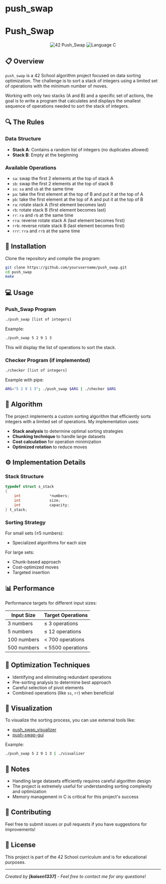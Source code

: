 # push_swap
# Push_Swap

<p align="center">
  <img src="https://img.shields.io/badge/42-Push_Swap-darkgreen" alt="42 Push_Swap"/>
  <img src="https://img.shields.io/badge/Language-C-blue" alt="Language C"/>
</p>

## 📋 Overview

`push_swap` is a 42 School algorithm project focused on data sorting optimization. The challenge is to sort a stack of integers using a limited set of operations with the minimum number of moves.

Working with only two stacks (A and B) and a specific set of actions, the goal is to write a program that calculates and displays the smallest sequence of operations needed to sort the stack of integers.

## 🔍 The Rules

### Data Structure

- **Stack A**: Contains a random list of integers (no duplicates allowed)
- **Stack B**: Empty at the beginning

### Available Operations

- `sa`: swap the first 2 elements at the top of stack A
- `sb`: swap the first 2 elements at the top of stack B
- `ss`: `sa` and `sb` at the same time
- `pa`: take the first element at the top of B and put it at the top of A
- `pb`: take the first element at the top of A and put it at the top of B
- `ra`: rotate stack A (first element becomes last)
- `rb`: rotate stack B (first element becomes last)
- `rr`: `ra` and `rb` at the same time
- `rra`: reverse rotate stack A (last element becomes first)
- `rrb`: reverse rotate stack B (last element becomes first)
- `rrr`: `rra` and `rrb` at the same time

## 🚀 Installation

Clone the repository and compile the program:

```bash
git clone https://github.com/yourusername/push_swap.git
cd push_swap
make
```

## 💻 Usage

### Push_Swap Program

```bash
./push_swap [list of integers]
```

Example:
```bash
./push_swap 5 2 9 1 3
```

This will display the list of operations to sort the stack.

### Checker Program (if implemented)

```bash
./checker [list of integers]
```

Example with pipe:
```bash
ARG="5 2 9 1 3"; ./push_swap $ARG | ./checker $ARG
```

## 🧠 Algorithm

The project implements a custom sorting algorithm that efficiently sorts integers with a limited set of operations. My implementation uses:

- **Stack analysis** to determine optimal sorting strategies
- **Chunking technique** to handle large datasets
- **Cost calculation** for operation minimization 
- **Optimized rotation** to reduce moves

## ⚙️ Implementation Details

### Stack Structure

```c
typedef struct s_stack
{
    int             *numbers;
    int             size;
    int             capacity;
} t_stack;
```

### Sorting Strategy

For small sets (≤5 numbers):
- Specialized algorithms for each size

For large sets:
- Chunk-based approach
- Cost-optimized moves
- Targeted insertion

## 📊 Performance

Performance targets for different input sizes:

| Input Size | Target Operations |
|------------|-------------------|
| 3 numbers  | ≤ 3 operations    |
| 5 numbers  | ≤ 12 operations   |
| 100 numbers| < 700 operations  |
| 500 numbers| < 5500 operations |

## 🔧 Optimization Techniques

- Identifying and eliminating redundant operations
- Pre-sorting analysis to determine best approach
- Careful selection of pivot elements
- Combined operations (like `ss`, `rr`) when beneficial

## 🎨 Visualization

To visualize the sorting process, you can use external tools like:

- [push_swap_visualizer](https://github.com/o-reo/push_swap_visualizer)
- [push-swap-gui](https://github.com/elijahkash/push_swap_gui)

Example:
```bash
./push_swap 5 2 9 1 3 | ./visualizer
```

## 📝 Notes

- Handling large datasets efficiently requires careful algorithm design
- The project is extremely useful for understanding sorting complexity and optimization
- Memory management in C is critical for this project's success

## 🤝 Contributing

Feel free to submit issues or pull requests if you have suggestions for improvements!

## 📜 License

This project is part of the 42 School curriculum and is for educational purposes.

---

*Created by **[kaisen1337]** - Feel free to contact me for any questions!*
